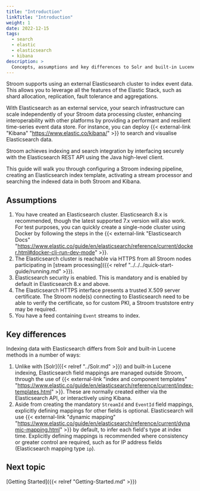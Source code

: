 ```yaml
---
title: "Introduction"
linkTitle: "Introduction"
weight: 1
date: 2022-12-15
tags:
  - search
  - elastic
  - elasticsearch
  - kibana
description: >
  Concepts, assumptions and key differences to Solr and built-in Lucene indexing
---
```


Stroom supports using an external Elasticsearch cluster to index event data.
This allows you to leverage all the features of the Elastic Stack, such as shard allocation, replication, fault tolerance and aggregations.

With Elasticsearch as an external service, your search infrastructure can scale independently of your Stroom data processing cluster, enhancing interoperability with other platforms by providing a performant and resilient time-series event data store.
For instance, you can deploy {{< external-link "Kibana" "https://www.elastic.co/kibana/" >}} to search and visualise Elasticsearch data.

Stroom achieves indexing and search integration by interfacing securely with the Elasticsearch REST API using the Java high-level client.

This guide will walk you through configuring a Stroom indexing pipeline, creating an Elasticsearch index template, activating a stream processor and searching the indexed data in both Stroom and Kibana.


## Assumptions

1. You have created an Elasticsearch cluster. Elasticsearch 8.x is recommended, though the latest supported 7.x version will also work. For test purposes, you can quickly create a single-node cluster using Docker by following the steps in the {{< external-link "Elasticsearch Docs" "https://www.elastic.co/guide/en/elasticsearch/reference/current/docker.html#docker-cli-run-dev-mode" >}}.
1. The Elasticsearch cluster is reachable via HTTPS from all Stroom nodes participating in [stream processing]({{< relref "../../../quick-start-guide/running.md" >}}).
1. Elasticsearch security is enabled. This is mandatory and is enabled by default in Elasticsearch 8.x and above.
1. The Elasticsearch HTTPS interface presents a trusted X.509 server certificate. The Stroom node(s) connecting to Elasticsearch need to be able to verify the certificate, so for custom PKI, a Stroom truststore entry may be required.
1. You have a feed containing `Event` streams to index.


## Key differences

Indexing data with Elasticsearch differs from Solr and built-in Lucene methods in a number of ways:

1. Unlike with [Solr]({{< relref "../Solr.md" >}}) and built-in Lucene indexing, Elasticsearch field mappings are managed outside Stroom, through the use of {{< external-link "index and component templates" "https://www.elastic.co/guide/en/elasticsearch/reference/current/index-templates.html" >}}. These are normally created either via the Elasticsearch API, or interactively using Kibana.
1. Aside from creating the mandatory `StreamId` and `EventId` field mappings, explicitly defining mappings for other fields is optional. Elasticsearch will use {{< external-link "dynamic mapping" "https://www.elastic.co/guide/en/elasticsearch/reference/current/dynamic-mapping.html" >}} by default, to infer each field's type at index time. Explicitly defining mappings is recommended where consistency or greater control are required, such as for IP address fields (Elasticsearch mapping type `ip`).


## Next topic

[Getting Started]({{< relref "Getting-Started.md" >}})